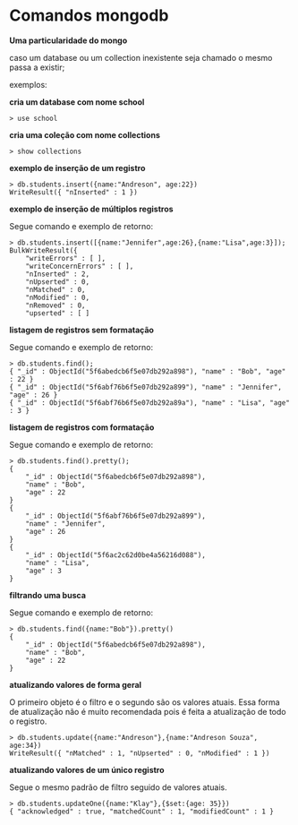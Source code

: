 # Comandos mongodb

**Uma particularidade do mongo**

caso um database ou um collection inexistente seja chamado o mesmo passa a existir;

exemplos:

**cria um database com nome school**

```sql=
> use school
```

**cria uma coleção com nome collections**

```sql=
> show collections
```

**exemplo de inserção de um registro**

```sql=
> db.students.insert({name:"Andreson", age:22})
WriteResult({ "nInserted" : 1 })
```

**exemplo de inserção de múltiplos registros**

Segue comando e exemplo de retorno:

```sql=
> db.students.insert([{name:"Jennifer",age:26},{name:"Lisa",age:3}]);
BulkWriteResult({
	"writeErrors" : [ ],
	"writeConcernErrors" : [ ],
	"nInserted" : 2,
	"nUpserted" : 0,
	"nMatched" : 0,
	"nModified" : 0,
	"nRemoved" : 0,
	"upserted" : [ ]
```

**listagem de registros sem formatação**

Segue comando e exemplo de retorno:

```sql=
> db.students.find();
{ "_id" : ObjectId("5f6abedcb6f5e07db292a898"), "name" : "Bob", "age" : 22 }
{ "_id" : ObjectId("5f6abf76b6f5e07db292a899"), "name" : "Jennifer", "age" : 26 }
{ "_id" : ObjectId("5f6abf76b6f5e07db292a89a"), "name" : "Lisa", "age" : 3 }
```

**listagem de registros com formatação**

Segue comando e exemplo de retorno:

```sql=
> db.students.find().pretty();
{
	"_id" : ObjectId("5f6abedcb6f5e07db292a898"),
	"name" : "Bob",
	"age" : 22
}
{
	"_id" : ObjectId("5f6abf76b6f5e07db292a899"),
	"name" : "Jennifer",
	"age" : 26
}
{
	"_id" : ObjectId("5f6ac2c62d0be4a56216d088"),
	"name" : "Lisa",
	"age" : 3
}
```

**filtrando uma busca**

Segue comando e exemplo de retorno:

```sql=
> db.students.find({name:"Bob"}).pretty()
{
	"_id" : ObjectId("5f6abedcb6f5e07db292a898"),
	"name" : "Bob",
	"age" : 22
}
```

**atualizando valores de forma geral**

O primeiro objeto é o filtro e o segundo são os valores atuais.
Essa forma de atualização não é muito recomendada pois é feita a atualização de todo o registro.

```sql=
> db.students.update({name:"Andreson"},{name:"Andreson Souza", age:34})
WriteResult({ "nMatched" : 1, "nUpserted" : 0, "nModified" : 1 })
```

**atualizando valores de um único registro**

Segue o mesmo padrão de filtro seguido de valores atuais.
```sql=
> db.students.updateOne({name:"Klay"},{$set:{age: 35}})
{ "acknowledged" : true, "matchedCount" : 1, "modifiedCount" : 1 }
```